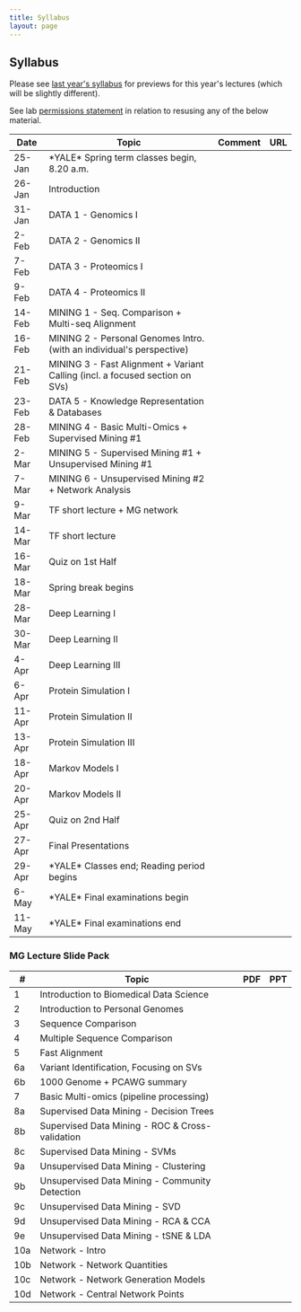 ```yaml
---
title: Syllabus
layout: page
---
```



## Syllabus

Please see [last year's syllabus](http://cbb752b21.gersteinlab.org/syllabus) for previews for this year's lectures (which will be slightly different).

See lab [permissions statement](https://sites.gersteinlab.org/permissions/) in relation to resusing any of the below material.


| Date   | Topic                                                                        | Comment | URL |
| ------ | ---------------------------------------------------------------------------- | ------- | --- |
| 25-Jan | \*YALE\* Spring term classes begin, 8.20 a.m.                                |         |     |
| 26-Jan | Introduction                                                                 |         |     |
| 31-Jan | DATA 1 - Genomics I                                                          |         |     |
| 2-Feb  | DATA 2 - Genomics II                                                         |         |     |
| 7-Feb  | DATA 3 - Proteomics I                                                        |         |     |
| 9-Feb  | DATA 4 - Proteomics II                                                       |         |     |
| 14-Feb | MINING 1 - Seq. Comparison + Multi-seq Alignment                             |         |     |
| 16-Feb | MINING 2 - Personal Genomes Intro. (with an individual's perspective)        |         |     |
| 21-Feb | MINING 3 - Fast Alignment + Variant Calling (incl. a focused section on SVs) |         |     |
| 23-Feb | DATA 5 - Knowledge Representation & Databases                                |         |     |
| 28-Feb | MINING 4 - Basic Multi-Omics + Supervised Mining #1                          |         |     |
| 2-Mar  | MINING 5 - Supervised Mining #1 + Unsupervised Mining #1                     |         |     |
| 7-Mar  | MINING 6 - Unsupervised Mining #2 + Network Analysis                         |         |     |
| 9-Mar  | TF short lecture + MG network                                                |         |     |
| 14-Mar | TF short lecture                                                             |         |     |
| 16-Mar | Quiz on 1st Half                                                             |         |     |
| 18-Mar | Spring break begins                                                          |         |     |
| 28-Mar | Deep Learning I                                                              |         |     |
| 30-Mar | Deep Learning II                                                             |         |     |
| 4-Apr  | Deep Learning III                                                            |         |     |
| 6-Apr  | Protein Simulation I                                                         |         |     |
| 11-Apr | Protein Simulation II                                                        |         |     |
| 13-Apr | Protein Simulation III                                                       |         |     |
| 18-Apr | Markov Models I                                                              |         |     |
| 20-Apr | Markov Models II                                                             |         |     |
| 25-Apr | Quiz on 2nd Half                                                             |         |     |
| 27-Apr | Final Presentations                                                          |         |     |
| 29-Apr | \*YALE\* Classes end; Reading period begins                                  |         |     |
| 6-May  | \*YALE\* Final examinations begin                                            |         |     |
| 11-May | \*YALE\* Final examinations end                                              |         |     |


### MG Lecture Slide Pack

| #   | Topic                                           | PDF | PPT |
| --- | ----------------------------------------------- | --- | --- |
| 1   | Introduction to Biomedical Data Science         |     |     |
| 2   | Introduction to Personal Genomes                |     |     |
| 3   | Sequence Comparison                             |     |     |
| 4   | Multiple Sequence Comparison                    |     |     |
| 5   | Fast Alignment                                  |     |     |
| 6a  | Variant Identification, Focusing on SVs         |     |     |
| 6b  | 1000 Genome + PCAWG summary                     |     |     |
| 7   | Basic Multi-omics (pipeline processing)         |     |     |
| 8a  | Supervised Data Mining - Decision Trees         |     |     |
| 8b  | Supervised Data Mining - ROC & Cross-validation |     |     |
| 8c  | Supervised Data Mining - SVMs                   |     |     |
| 9a  | Unsupervised Data Mining - Clustering           |     |     |
| 9b  | Unsupervised Data Mining - Community Detection  |     |     |
| 9c  | Unsupervised Data Mining - SVD                  |     |     |
| 9d  | Unsupervised Data Mining - RCA & CCA            |     |     |
| 9e  | Unsupervised Data Mining - tSNE & LDA           |     |     |
| 10a | Network - Intro                                 |     |     |
| 10b | Network - Network Quantities                    |     |     |
| 10c | Network - Network Generation Models             |     |     |
| 10d | Network - Central Network Points                |     |     |
